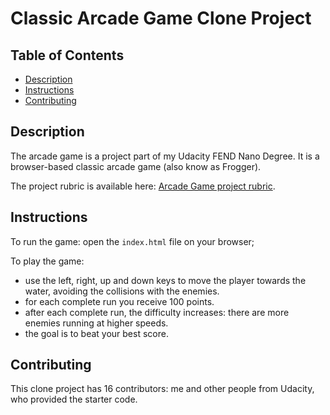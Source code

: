 # Classic Arcade Game Clone Project

## Table of Contents

* [Description](#description)
* [Instructions](#instructions)
* [Contributing](#contributing)

## Description

The arcade game is a project part of my Udacity FEND Nano Degree. It is a browser-based classic arcade game (also know as Frogger).

The project rubric is available here:
[ Arcade Game project rubric](https://review.udacity.com/#!/rubrics/15/view).

## Instructions

To run the game: open the `index.html` file on your browser;

To play the game:

- use the left, right, up and down keys to move the player towards the water, avoiding the collisions with the enemies.
- for each complete run you receive 100 points.
- after each complete run, the difficulty increases: there are more enemies running at higher speeds.
- the goal is to beat your best score.

## Contributing

This clone project has 16 contributors: me and other people from Udacity, who provided the starter code.
